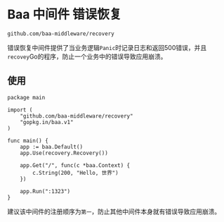 # Baa 中间件 错误恢复

`github.com/baa-middleware/recovery`

错误恢复中间件提供了当业务逻辑`Panic`时记录日志和返回500错误，并且`recovey`Go的程序，防止一个业务中的错误导致应用崩溃。

## 使用

```
package main

import (
	"github.com/baa-middleware/recovery"
	"gopkg.in/baa.v1"
)

func main() {
	app := baa.Default()
	app.Use(recovery.Recovery())

	app.Get("/", func(c *baa.Context) {
		c.String(200, "Hello, 世界")
	})

	app.Run(":1323")
}
```

建议该中间件的注册顺序为`第一`，防止其他中间件本身就有错误导致应用崩溃。
